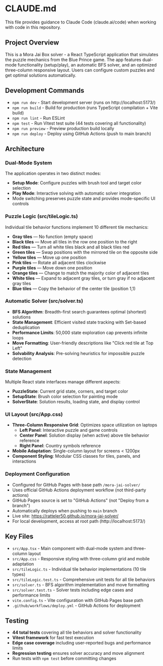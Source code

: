 # CLAUDE.md

This file provides guidance to Claude Code (claude.ai/code) when working with code in this repository.

## Project Overview

This is a Mora Jai Box solver - a React TypeScript application that simulates the puzzle mechanics from the Blue Prince game. The app features dual-mode functionality (setup/play), an automatic BFS solver, and an optimized three-column responsive layout. Users can configure custom puzzles and get optimal solutions automatically.

## Development Commands

- `npm run dev` - Start development server (runs on http://localhost:5173/)
- `npm run build` - Build for production (runs TypeScript compilation + Vite build)
- `npm run lint` - Run ESLint
- `npm test` - Run Vitest test suite (44 tests covering all functionality)
- `npm run preview` - Preview production build locally
- `npm run deploy` - Deploy using GitHub Actions (push to main branch)

## Architecture

### Dual-Mode System
The application operates in two distinct modes:
- **Setup Mode**: Configure puzzles with brush tool and target color selection
- **Play Mode**: Interactive solving with automatic solver integration
- Mode switching preserves puzzle state and provides mode-specific UI controls

### Puzzle Logic (src/tileLogic.ts)
Individual tile behavior functions implement 10 different tile mechanics:
- **Gray tiles** — No function (empty space)
- **Black tiles** — Move all tiles in the row one position to the right  
- **Red tiles** — Turn all white tiles black and all black tiles red
- **Green tiles** — Swap positions with the mirrored tile on the opposite side
- **Yellow tiles** — Move up one position
- **Pink tiles** — Rotate all adjacent tiles clockwise
- **Purple tiles** — Move down one position  
- **Orange tiles** — Change to match the majority color of adjacent tiles
- **White tiles** — Expand to adjacent gray tiles, or turn gray if no adjacent gray tiles
- **Blue tiles** — Copy the behavior of the center tile (position 1,1)

### Automatic Solver (src/solver.ts)
- **BFS Algorithm**: Breadth-first search guarantees optimal (shortest) solutions
- **State Management**: Efficient visited state tracking with Set-based deduplication
- **Performance Limits**: 50,000 state exploration cap prevents infinite loops
- **Move Formatting**: User-friendly descriptions like "Click red tile at Top Left"
- **Solvability Analysis**: Pre-solving heuristics for impossible puzzle detection

### State Management
Multiple React state interfaces manage different aspects:
- **PuzzleState**: Current grid state, corners, and target color
- **SetupState**: Brush color selection for painting mode
- **SolverState**: Solution results, loading state, and display control

### UI Layout (src/App.css)
- **Three-Column Responsive Grid**: Optimizes space utilization on laptops
  - **Left Panel**: Interactive puzzle and game controls
  - **Center Panel**: Solution display (when active) above tile behavior reference
  - **Right Panel**: Country symbols reference
- **Mobile Adaptation**: Single-column layout for screens < 1200px
- **Component Styling**: Modular CSS classes for tiles, panels, and interactions

### Deployment Configuration
- Configured for GitHub Pages with base path `/mora-jai-solver/`
- Uses official GitHub Actions deployment workflow (not third-party actions)
- GitHub Pages source is set to "GitHub Actions" (not "Deploy from a branch")
- Automatically deploys when pushing to `main` branch
- Live site: https://ratteler50.github.io/mora-jai-solver/
- For local development, access at root path (http://localhost:5173/)

## Key Files
- `src/App.tsx` - Main component with dual-mode system and three-column layout
- `src/App.css` - Responsive styling with three-column grid and mobile adaptation
- `src/tileLogic.ts` - Individual tile behavior implementations (10 tile types)
- `src/tileLogic.test.ts` - Comprehensive unit tests for all tile behaviors  
- `src/solver.ts` - BFS algorithm implementation and move formatting
- `src/solver.test.ts` - Solver tests including edge cases and performance limits
- `vite.config.ts` - Vite configuration with GitHub Pages base path
- `.github/workflows/deploy.yml` - GitHub Actions for deployment

## Testing
- **44 total tests** covering all tile behaviors and solver functionality
- **Vitest framework** for fast test execution
- **Edge case coverage** including user-reported bugs and performance limits
- **Regression testing** ensures solver accuracy and move alignment
- Run tests with `npm test` before committing changes